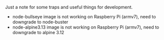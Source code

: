 Just a note for some traps and useful things for development.

- node-bullseye image is not working on Raspberry Pi (armv7), need to downgrade to node-buster
- node-alpine3.13 image is not working on Raspberry Pi (armv7), need to downgrade to alpine 3.12